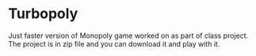 # Turbopoly
Just faster version of Monopoly game worked on as part of class project. 
The project is in zip file and you can download it and play with it. 
